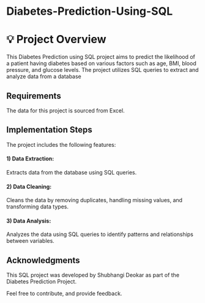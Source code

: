 # Diabetes-Prediction-Using-SQL

# 💡 Project Overview

This Diabetes Prediction using SQL project aims to predict the likelihood of a patient having diabetes based on various factors such as age, BMI, blood pressure, and glucose levels. The project utilizes SQL queries to extract and analyze data from a database

## Requirements

The data for this project is sourced from Excel.


## Implementation Steps

 The project includes the following features:
#### 1) Data Extraction: 
Extracts data from the database using SQL queries.

#### 2) Data Cleaning: 
Cleans the data by removing duplicates, handling missing values, and transforming data types.

#### 3) Data Analysis: 
Analyzes the data using SQL queries to identify patterns and relationships between variables.


## Acknowledgments

This SQL project was developed by Shubhangi Deokar as part of the Diabetes Prediction Project.

Feel free to contribute, and provide feedback. 
